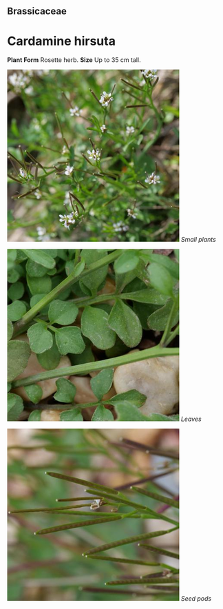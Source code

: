 ## Brassicaceae
# Cardamine hirsuta
 **Plant Form** Rosette herb. **Size** Up to 35 cm tall.


![Small plants](61861_P1020685.jpg)
 *Small plants* 

![Leaves](61794_P1020526.jpg)
 *Leaves* 

![Seed pods](61815_P1020559.jpg)
 *Seed pods* 

